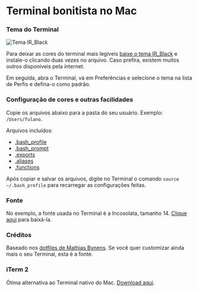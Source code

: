 # Terminal bonitista no Mac

### Tema do Terminal

![Tema IR_Black](http://f.cl.ly/items/2W0T1d2s3N3s251N221d/Terminal%20IR_Black.png)

Para deixar as cores do terminal mais legíveis [baixe o tema IR_Black](IR_Black.terminal) e instale-o
clicando duas vezes no arquivo. Caso prefira, existem muitos outros disponíveis pela internet.

Em seguida, abra o Terminal, vá em Preferências e selecione o tema na lista de Perfis e defina-o como padrão.

### Configuração de cores e outras facilidades

Copie os arquivos abaixo para a pasta do seu usuário. Exemplo: `/Users/fulano`.

Arquivos incluídos:

- [.bash_profile](.bash_profile)
- [.bash_prompt](.bash_prompt)
- [.exports](.exports)
- [.aliases](.aliases)
- [.functions](.functions)

Após copiar e salvar os arquivos, digite no Terminal o comando `source ~/.bash_profile` para recarregar
as configurações feitas.

### Fonte

No exemplo, a fonte usada no Terminal é a Incosolata, tamanho 14. [Clique aqui](http://www.fontsquirrel.com/fonts/download/Inconsolata) para baixá-la.   


### Créditos

Baseado nos [dotfiles de Mathias Bynens](https://github.com/mathiasbynens/dotfiles). Se você quer
customizar ainda mais o seu Terminal, esta é a fonte.

### iTerm 2

Ótima alternativa ao Terminal nativo do Mac. [Download aqui](http://www.iterm2.com/#/section/home).
